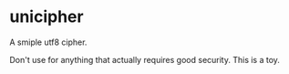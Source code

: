 # unicipher
A smiple utf8 cipher.

Don't use for anything that actually requires good security.
This is a toy.
